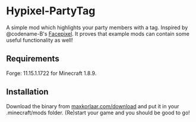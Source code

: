 # Hypixel-PartyTag
A simple mod which highlights your party members with a tag.
Inspired by @codename-B's [Facepixel](https://github.com/codename-B/Facepixel).
It proves that example mods can contain some useful functionality as well!


## Requirements
Forge: 11.15.1.1722 for Minecraft 1.8.9.
## Installation
Download the binary from [maxkorlaar.com/download](http://maxkorlaar.com/download/partytag-1.2.0) and put it in your .minecraft/mods folder. (Re)start your game and you should be good to go!